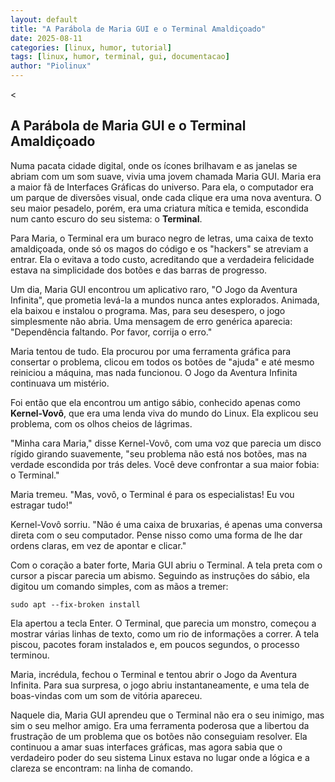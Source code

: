 ```yaml
---
layout: default
title: "A Parábola de Maria GUI e o Terminal Amaldiçoado"
date: 2025-08-11
categories: [linux, humor, tutorial]
tags: [linux, humor, terminal, gui, documentacao]
author: "Piolinux"
---
```


<html>
<<article>
  <h1>A Parábola de Maria GUI e o Terminal Amaldiçoado</h1>

  <p>Numa pacata cidade digital, onde os ícones brilhavam e as janelas se abriam com um som suave, vivia uma jovem chamada Maria GUI. Maria era a maior fã de Interfaces Gráficas do universo. Para ela, o computador era um parque de diversões visual, onde cada clique era uma nova aventura. O seu maior pesadelo, porém, era uma criatura mítica e temida, escondida num canto escuro do seu sistema: o <strong>Terminal</strong>.</p>
  
  <p>Para Maria, o Terminal era um buraco negro de letras, uma caixa de texto amaldiçoada, onde só os magos do código e os "hackers" se atreviam a entrar. Ela o evitava a todo custo, acreditando que a verdadeira felicidade estava na simplicidade dos botões e das barras de progresso.</p>
  
  <p>Um dia, Maria GUI encontrou um aplicativo raro, "O Jogo da Aventura Infinita", que prometia levá-la a mundos nunca antes explorados. Animada, ela baixou e instalou o programa. Mas, para seu desespero, o jogo simplesmente não abria. Uma mensagem de erro genérica aparecia: "Dependência faltando. Por favor, corrija o erro."</p>
  
  <p>Maria tentou de tudo. Ela procurou por uma ferramenta gráfica para consertar o problema, clicou em todos os botões de "ajuda" e até mesmo reiniciou a máquina, mas nada funcionou. O Jogo da Aventura Infinita continuava um mistério.</p>
  
  <p>Foi então que ela encontrou um antigo sábio, conhecido apenas como <strong>Kernel-Vovô</strong>, que era uma lenda viva do mundo do Linux. Ela explicou seu problema, com os olhos cheios de lágrimas.</p>
  
  <p>"Minha cara Maria," disse Kernel-Vovô, com uma voz que parecia um disco rígido girando suavemente, "seu problema não está nos botões, mas na verdade escondida por trás deles. Você deve confrontar a sua maior fobia: o Terminal."</p>
  
  <p>Maria tremeu. "Mas, vovô, o Terminal é para os especialistas! Eu vou estragar tudo!"</p>
  
  <p>Kernel-Vovô sorriu. "Não é uma caixa de bruxarias, é apenas uma conversa direta com o seu computador. Pense nisso como uma forma de lhe dar ordens claras, em vez de apontar e clicar."</p>
  
  <p>Com o coração a bater forte, Maria GUI abriu o Terminal. A tela preta com o cursor a piscar parecia um abismo. Seguindo as instruções do sábio, ela digitou um comando simples, com as mãos a tremer:</p>
  
  <pre><code>sudo apt --fix-broken install</code></pre>
  
  <p>Ela apertou a tecla Enter. O Terminal, que parecia um monstro, começou a mostrar várias linhas de texto, como um rio de informações a correr. A tela piscou, pacotes foram instalados e, em poucos segundos, o processo terminou.</p>
  
  <p>Maria, incrédula, fechou o Terminal e tentou abrir o Jogo da Aventura Infinita. Para sua surpresa, o jogo abriu instantaneamente, e uma tela de boas-vindas com um som de vitória apareceu.</p>
  
  <p>Naquele dia, Maria GUI aprendeu que o Terminal não era o seu inimigo, mas sim o seu melhor amigo. Era uma ferramenta poderosa que a libertou da frustração de um problema que os botões não conseguiam resolver. Ela continuou a amar suas interfaces gráficas, mas agora sabia que o verdadeiro poder do seu sistema Linux estava no lugar onde a lógica e a clareza se encontram: na linha de comando.</p>
</article>
</html>
